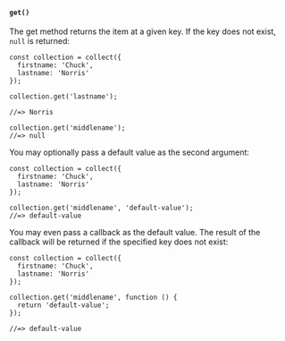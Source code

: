#### ``get()``
The get method returns the item at a given key. If the key does not exist, ``null`` is returned:
	
	const collection = collect({
	  firstname: 'Chuck',
	  lastname: 'Norris'
	});
	
	collection.get('lastname');
	
	//=> Norris
	
	collection.get('middlename');
	//=> null
	

You may optionally pass a default value as the second argument:
	
	const collection = collect({
	  firstname: 'Chuck',
	  lastname: 'Norris'
	});
	
	collection.get('middlename', 'default-value');
	//=> default-value
	
You may even pass a callback as the default value. The result of the callback will be returned if the specified key does not exist:


	const collection = collect({
	  firstname: 'Chuck',
	  lastname: 'Norris'
	});
	
	collection.get('middlename', function () {
	  return 'default-value';
	});
	
	//=> default-value
